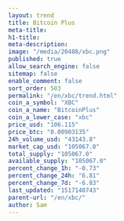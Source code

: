 ```yaml
---
layout: trend
title: Bitcoin Plus
meta-title: 
h1-title: 
meta-description: 
image: "/media/20488/xbc.png"
published: true
allow_search_engine: false
sitemap: false
enable_comment: false
sort_order: 503
permalink: "/en/xbc/trend.html"
coin_a_symbol: "XBC"
coin_a_name: "BitcoinPlus"
coin_a_lower_case: "xbc"
price_usd: "106.115"
price_btc: "0.00903135"
24h_volume_usd: "43143.8"
market_cap_usd: "105067.0"
total_supply: "105067.0"
available_supply: "105067.0"
percent_change_1h: "-0.73"
percent_change_24h: "6.81"
percent_change_7d: "-6.83"
last_updated: "1517140743"
parent-url: "/en/xbc/"
author: Sam
---
```


